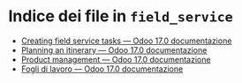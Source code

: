 # Indice dei file in `field_service`

- [Creating field service tasks — Odoo 17.0 documentazione](./creating_tasks.md)
- [Planning an itinerary — Odoo 17.0 documentazione](./planning_itinerary.md)
- [Product management — Odoo 17.0 documentazione](./product_management.md)
- [Fogli di lavoro — Odoo 17.0 documentazione](./worksheets.md)
